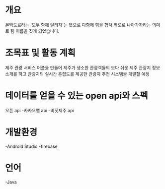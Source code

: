 # **개요**

몬딱도르라는 '모두 함께 달리자'는 뜻으로 다함께 힘을 합쳐 앞으로 나아가자라는 의미로 팀 이름을 짓게 되었습니다.



# 조목표 및 활동 계획
제주 관광 서비스 어플을 만들어 제주가 생소한 관광객들의 보다 쉬운 제주 관광지 정보 소개를 하고 관광지의 실시간 혼잡도를 제공한 관광지 추천 시스템을 개발할 예정

# 데이터를 얻을 수 있는 open api와 스펙
오픈 api
-카카오맵 api
-비짓제주 api

# 개발환경
-Android Studio
-firebase

# 언어
-Java
